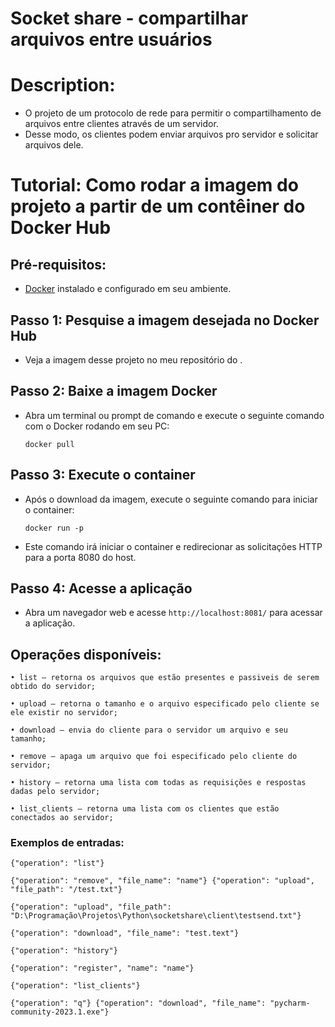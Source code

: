 # Socket share - compartilhar arquivos entre usuários
 
# Description:
- O projeto de um protocolo de rede para permitir o compartilhamento de arquivos entre clientes através de um servidor.
- Desse modo, os clientes podem enviar arquivos pro servidor e solicitar arquivos dele.
# Tutorial: Como rodar a imagem do projeto a partir de um contêiner do Docker Hub

## Pré-requisitos:
- [Docker](https://www.docker.com/) instalado e configurado em seu ambiente.

## Passo 1: Pesquise a imagem desejada no Docker Hub
- Veja a imagem desse projeto no meu repositório do .

## Passo 2: Baixe a imagem Docker
- Abra um terminal ou prompt de comando e execute o seguinte comando com o Docker rodando em seu PC:
  
    ```
    docker pull   
    ```

## Passo 3: Execute o container
- Após o download da imagem, execute o seguinte comando para iniciar o container:
    ```
    docker run -p 
    ```

- Este comando irá iniciar o container e redirecionar as solicitações HTTP para a porta 8080 do host.

## Passo 4: Acesse a aplicação
- Abra um navegador web e acesse `http://localhost:8081/` para acessar a aplicação.


## Operações disponíveis:

    • list – retorna os arquivos que estão presentes e passiveis de serem obtido do servidor;

    • upload – retorna o tamanho e o arquivo especificado pelo cliente se ele existir no servidor;

    • download – envia do cliente para o servidor um arquivo e seu tamanho;

    • remove – apaga um arquivo que foi especificado pelo cliente do servidor;

    • history – retorna uma lista com todas as requisições e respostas dadas pelo servidor;

    • list_clients – retorna uma lista com os clientes que estão conectados ao servidor;


### Exemplos de entradas:

    {"operation": "list"}

    {"operation": "remove", "file_name": "name"} {"operation": "upload", "file_path": "/test.txt"}

    {"operation": "upload", "file_path": "D:\Programação\Projetos\Python\socketshare\client\testsend.txt"}

    {"operation": "download", "file_name": "test.text"}

    {"operation": "history"}

    {"operation": "register", "name": "name"}

    {"operation": "list_clients"}

    {"operation": "q"} {"operation": "download", "file_name": "pycharm-community-2023.1.exe"}